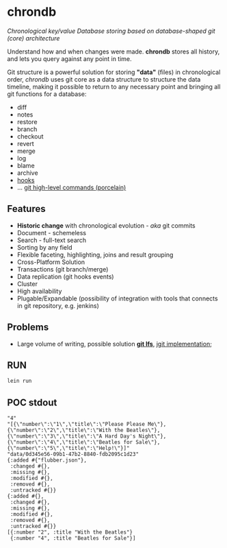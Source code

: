 # chrondb

_Chronological key/value Database storing based on database-shaped git (core) architecture_

Understand how and when changes were made. **chrondb** stores all history, and lets you query against any point in time.

Git structure is a powerful solution for storing **"data"** (files) in chronological order, _chrondb_ uses git core as a data structure to structure the data timeline, making it possible to return to any necessary point and bringing all git functions for a database:

- diff
- notes
- restore
- branch
- checkout
- revert
- merge
- log
- blame
- archive
- [hooks](https://git-scm.com/docs/githooks#_hooks)
- ... [git high-level commands (porcelain)](https://git-scm.com/docs/git#_high_level_commands_porcelain)

## Features

- **Historic change** with chronological evolution - _aka_ git commits
- Document - schemeless
- Search - full-text search
- Sorting by any field
- Flexible faceting, highlighting, joins and result grouping
- Cross-Platform Solution
- Transactions (git branch/merge)
- Data replication (git hooks events)
- Cluster
- High availability
- Plugable/Expandable (possibility of integration with tools that connects in git repository, e.g. jenkins)

## Problems

- Large volume of writing, possible solution **[git lfs](https://git-lfs.github.com/)**, [jgit implementation](https://github.com/eclipse/jgit/blob/master/org.eclipse.jgit.lfs/src/org/eclipse/jgit/lfs/Lfs.java);



## RUN

```sh
lein run
```

## POC stdout

```
"4"
"[{\"number\":\"1\",\"title\":\"Please Please Me\"},{\"number\":\"2\",\"title\":\"With the Beatles\"},{\"number\":\"3\",\"title\":\"A Hard Day's Night\"},{\"number\":\"4\",\"title\":\"Beatles for Sale\"},{\"number\":\"5\",\"title\":\"Help!\"}]"
"data/0d345e56-09b1-47b2-8840-fdb2095c1d23"
{:added #{"flubber.json"},
 :changed #{},
 :missing #{},
 :modified #{},
 :removed #{},
 :untracked #{}}
{:added #{},
 :changed #{},
 :missing #{},
 :modified #{},
 :removed #{},
 :untracked #{}}
[{:number "2", :title "With the Beatles"}
 {:number "4", :title "Beatles for Sale"}]
```
